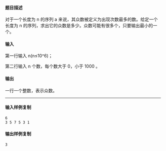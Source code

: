 #### 题目描述

对于一个长度为 n 的序列 a 来说，其众数被定义为出现次数最多的数。给定一个长度为 n 的序列，求出它的众数是多少。众数可能有很多个，只要输出最小的一个。

#### 输入

第一行输入 n(n≤10^6)；

第二行输入 n 个数，每个数大于 0，小于 1000 。  

#### 输出

一行一个整数，表示众数。

___

#### 输入样例复制

```
6
3 5 7 5 3 1
```

#### 输出样例复制

```
3
```